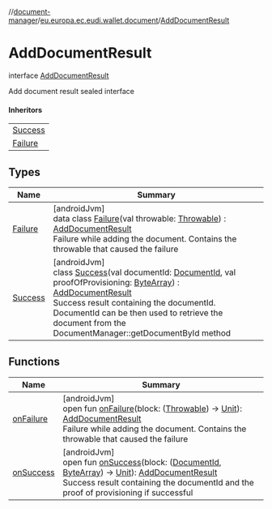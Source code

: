 //[document-manager](../../../index.md)/[eu.europa.ec.eudi.wallet.document](../index.md)/[AddDocumentResult](index.md)

# AddDocumentResult

interface [AddDocumentResult](index.md)

Add document result sealed interface

#### Inheritors

| |
|---|
| [Success](-success/index.md) |
| [Failure](-failure/index.md) |

## Types

| Name | Summary |
|---|---|
| [Failure](-failure/index.md) | [androidJvm]<br>data class [Failure](-failure/index.md)(val throwable: [Throwable](https://kotlinlang.org/api/latest/jvm/stdlib/kotlin/-throwable/index.html)) : [AddDocumentResult](index.md)<br>Failure while adding the document. Contains the throwable that caused the failure |
| [Success](-success/index.md) | [androidJvm]<br>class [Success](-success/index.md)(val documentId: [DocumentId](../index.md#659369697%2FClasslikes%2F1351694608), val proofOfProvisioning: [ByteArray](https://kotlinlang.org/api/latest/jvm/stdlib/kotlin/-byte-array/index.html)) : [AddDocumentResult](index.md)<br>Success result containing the documentId. DocumentId can be then used to retrieve the document from the DocumentManager::getDocumentById method |

## Functions

| Name | Summary |
|---|---|
| [onFailure](on-failure.md) | [androidJvm]<br>open fun [onFailure](on-failure.md)(block: ([Throwable](https://kotlinlang.org/api/latest/jvm/stdlib/kotlin/-throwable/index.html)) -&gt; [Unit](https://kotlinlang.org/api/latest/jvm/stdlib/kotlin/-unit/index.html)): [AddDocumentResult](index.md)<br>Failure while adding the document. Contains the throwable that caused the failure |
| [onSuccess](on-success.md) | [androidJvm]<br>open fun [onSuccess](on-success.md)(block: ([DocumentId](../index.md#659369697%2FClasslikes%2F1351694608), [ByteArray](https://kotlinlang.org/api/latest/jvm/stdlib/kotlin/-byte-array/index.html)) -&gt; [Unit](https://kotlinlang.org/api/latest/jvm/stdlib/kotlin/-unit/index.html)): [AddDocumentResult](index.md)<br>Success result containing the documentId and the proof of provisioning if successful |

